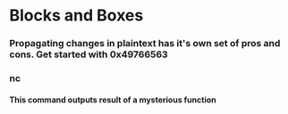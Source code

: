 # Blocks and Boxes

### Propagating changes in plaintext has it's own set of pros and cons. Get started with 0x49766563


### nc <hostname> <port>

#### This command outputs result of a mysterious function

